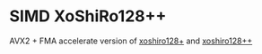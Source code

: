 # SIMD XoShiRo128++

AVX2 + FMA accelerate version of [xoshiro128+](https://prng.di.unimi.it/xoshiro128plus.c) and [xoshiro128++](https://prng.di.unimi.it/xoshiro128plusplus.c)

